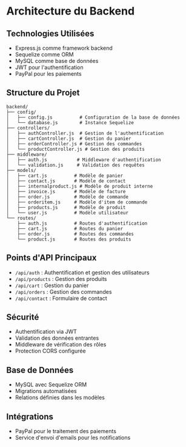 # Architecture du Backend

## Technologies Utilisées
- Express.js comme framework backend
- Sequelize comme ORM
- MySQL comme base de données
- JWT pour l'authentification
- PayPal pour les paiements

## Structure du Projet
```
backend/
├── config/
│   ├── config.js          # Configuration de la base de données
│   └── database.js        # Instance Sequelize
├── controllers/
│   ├── authController.js  # Gestion de l'authentification
│   ├── cartController.js  # Gestion du panier
│   ├── orderController.js # Gestion des commandes
│   └── productController.js # Gestion des produits
├── middleware/
│   ├── auth.js           # Middleware d'authentification
│   └── validation.js     # Validation des requêtes
├── models/
│   ├── cart.js          # Modèle de panier
│   ├── contact.js       # Modèle de contact
│   ├── internalproduct.js # Modèle de produit interne
│   ├── invoice.js       # Modèle de facture
│   ├── order.js         # Modèle de commande
│   ├── orderitem.js     # Modèle d'item de commande
│   ├── products.js      # Modèle de produit
│   └── user.js          # Modèle utilisateur
└── routes/
    ├── auth.js          # Routes d'authentification
    ├── cart.js          # Routes du panier
    ├── order.js         # Routes des commandes
    └── product.js       # Routes des produits
```

## Points d'API Principaux
- `/api/auth` : Authentification et gestion des utilisateurs
- `/api/products` : Gestion des produits
- `/api/cart` : Gestion du panier
- `/api/orders` : Gestion des commandes
- `/api/contact` : Formulaire de contact

## Sécurité
- Authentification via JWT
- Validation des données entrantes
- Middleware de vérification des rôles
- Protection CORS configurée

## Base de Données
- MySQL avec Sequelize ORM
- Migrations automatisées
- Relations définies dans les modèles

## Intégrations
- PayPal pour le traitement des paiements
- Service d'envoi d'emails pour les notifications

